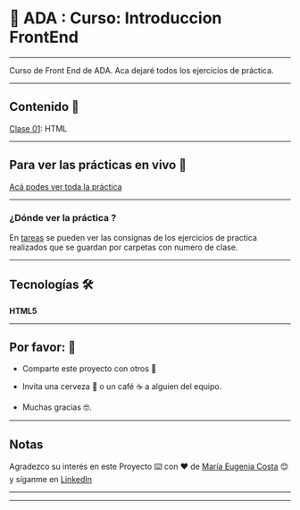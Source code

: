 # :book: ADA : Curso: Introduccion FrontEnd

---

Curso de Front End de ADA. Aca dejaré todos los ejercicios de práctica.


---

## Contenido 🚀

[Clase 01](https://github.com/eugenia1984/ada-introduccion-frontend/blob/main/clase01): HTML


---

## Para ver las prácticas en vivo 🚀

[Acá podes ver toda la práctica](https://eugenia1984.github.io/ada-introduccion-frontend/)


---

### ¿Dónde ver la práctica ?

En [tareas](https://github.com/eugenia1984/ada-introduccion-frontend/blob/main/tareas.md) se pueden ver las consignas de los ejercicios de practica realizados que se guardan por carpetas con numero de clase.


---


## Tecnologías 🛠️

**HTML5**


---

## Por favor: 🎁

* Comparte este proyecto con otros 📢

* Invita una cerveza 🍺 o un café ☕ a alguien del equipo.

* Muchas gracias 🤓.


---

## Notas

Agradezco su interés en este Proyecto ⌨️ con ❤️ de [María Eugenia Costa](https://github.com/eugenia1984) 😊 y síganme en [LinkedIn](http://www.linkedin.com/in/maríaeugeniacosta)


---
---